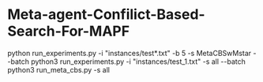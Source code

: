 # Meta-agent-Confilict-Based-Search-For-MAPF
python run_experiments.py -i "instances/test*.txt" -b 5 -s MetaCBSwMstar --batch
python3 run_experiments.py -i "instances/test_1.txt" -s all --batch
python3 run_meta_cbs.py -s all